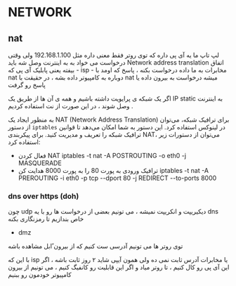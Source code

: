 
# NETWORK

## nat


لپ تاپ ما یه آی پی داره که توی روتر فقط معنی داره مثل 192.168.1.100 ولی وقتی درخواست می خواد به به اینترنت وصل شه باید Network address translation اتفاق بیفته یعنی پابلیک آی پی که  - isp - مخابرات به ما داده درخواست بکنه ، پاسخ که اومد با nat  دوباره به کامپیوتر داده بشه ، در حقیقت با nat میشه درخواست به بیرون داده یا پاسخ رو گرفت


اگر یک شبکه ی پرایویت داشته باشیم و همه ی آن ها از طریق یک IP static به اینترنت وصل شوند ، در این صورت از نت استفاده کردیم .


به منظور ایجاد یک NAT (Network Address Translation) برای ترافیک شبکه، می‌توان از دستور `iptables` در لینوکس استفاده کرد. این دستور به شما امکان می‌دهد تا
 قوانین ترافیک شبکه را تعریف و مدیریت کنید.
 برای پیکربندی NAT، می‌توان از دستورات زیر استفاده کرد:
 + فعال کردن NAT
 iptables -t nat -A POSTROUTING -o eth0 -j MASQUERADE
 + ترافیک ورودی به پورت 80 را به پورت 8000 هدایت کن
 iptables -t nat -A PREROUTING -i eth0 -p tcp --dport 80 -j REDIRECT --to-ports 8000

### dns over https (doh)

چون udp  دیکیریپت و انکریپت نمیشه ، می تونیم بعضی از درخواست ها رو با یه dns  خاص بندازیم تا رمزنگاری بکنه

+ dmz

توی روتر ها می تونیم آدرسی ست کنیم که از بیرون ًابل مشاهده باشه

با این که isp  یا مخابرات آدرس ثابت نمی ده ولی همون آیپی شاید ۲ روز ثابت باشه ، اگر این آی پی رو کال کنیم ، تا روتر میاد و اگر این قابلیت رو کانفیگ کنیم ، می تونیم از بیرون کامپیوتر خودمون رو ببنیم


